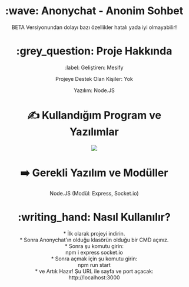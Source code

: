 <div align="center">
<h1> :wave: Anonychat - Anonim Sohbet </h1>
<p> BETA Versiyonundan dolayı bazı özellikler hatalı yada iyi olmayabilir! </p>
  
<h1> :grey_question: Proje Hakkında </h1>
  <p> :label: Geliştiren: Mesify </p>
  <p> Projeye Destek Olan Kişiler: Yok </p>
  <p> Yazılım: Node.JS </p>


<h1> ✍ Kullandığım Program ve Yazılımlar </h1>
<img src="https://skillicons.dev/icons?i=js,nodejs,html,css,vscode&theme=dark" />

<h1> ➡️ Gerekli Yazılım ve Modüller </h1>
<p> Node.JS (Modül: Express, Socket.io) </p>

<h1> :writing_hand: Nasıl Kullanılır? </h1>
* İlk olarak projeyi indirin.<br>
* Sonra Anonychat'ın olduğu klasörün olduğu bir CMD açınız.<br>
* Sonra şu komutu girin:<br>
  npm i express socket.io<br>
* Sonra açmak için şu komutu girin:<br>
  npm run start<br>
* ve Artık Hazır! Şu URL ile sayfa ve port açacak:<br>
  http://localhost:3000
